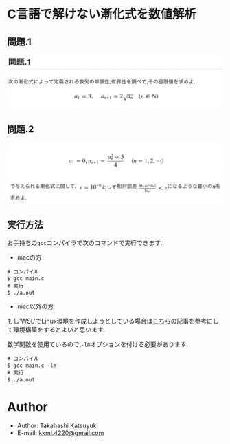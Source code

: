 # C言語で解けない漸化式を数値解析

## 問題.1

![q1](/images/q1.png)

## 問題.2

![q2](/images/q2.png)


## 実行方法

お手持ちの`gcc`コンパイラで次のコマンドで実行できます.

+ macの方

```bash:other
# コンパイル
$ gcc main.c
# 実行
$ ./a.out
```

+ mac以外の方

もし'WSL'でLinux環境を作成しようとしている場合は[こちら](https://qiita.com/kkml_4220/items/f4fe903b36df8e4f7e24)の記事を参考にして環境構築をするとよいと思います.

数学関数を使用ているので,`-lm`オプションを付ける必要があります.

```bash:mac
# コンパイル
$ gcc main.c -lm
# 実行
$ ./a.out
```


# Author

* Author: Takahashi Katsuyuki
* E-mail: kkml.4220@gmail.com
